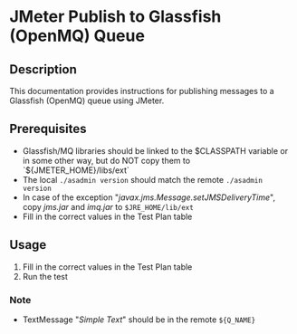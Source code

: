 # JMeter Publish to Glassfish (OpenMQ) Queue

## Description
This documentation provides instructions for publishing messages to a Glassfish (OpenMQ) queue using JMeter.

## Prerequisites
- Glassfish/MQ libraries should be linked to the $CLASSPATH variable or in some other way, but do NOT copy them to `${JMETER_HOME}/libs/ext`
- The local `./asadmin version` should match the remote `./asadmin version`
- In case of the exception "_javax.jms.Message.setJMSDeliveryTime_", copy _jms.jar_ and _imq.jar_ to `$JRE_HOME/lib/ext`
- Fill in the correct values in the Test Plan table

## Usage
1. Fill in the correct values in the Test Plan table
2. Run the test

### Note
- TextMessage "_Simple Text_" should be in the remote `${Q_NAME}`
